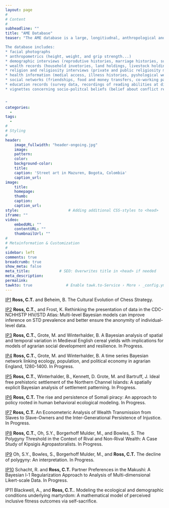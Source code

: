```yaml
---
layout: page
#
# Content
#
subheadline: ""
title: "AME Database"
teaser: "The AME database is a large, longitiudnal, anthropological and demographic database, containing records from approximately 600 focal interviews with Afrocolombian, Mestizo, and Emberá adults living in 6 different communities inside Colombia.

The database includes: 
* facial photographs
* anthropometrics (height, weight, and grip strength...)
* demographic interviews (reprodutive histories, marriage histories, survival outcomes for children, parents, and siblings...)
* wealth records (household invetories, land holdings, livestock holdings, income, and labor...)
* religion and religiosity interviews (private and public religiosity measures, free-listing of god's likes and dislikes...)
* health information (medial access, illness histories, pyshological well-being surveys...)
* social networks (friendships, food and money transfers, co-working partners, emergency contacts...)
* education records (survey data, recordings of reading abilities at differing levels of dificulty...)
* vignettes concerning socio-politcal beliefs (belief about conflict resoution, conservation, political affiliations...)


"
categories:
  - 
tags:
  - 
#
# Styling
#
header:
    image_fullwidth: "header-ongoing.jpg"
    image:
    pattern:
    color:
    background-color: 
    title:
    caption: 'Street art in Mazuren, Bogota, Colombia'
    caption_url:
image:
    title:
    homepage:
    thumb:
    caption:
    caption_url:
style:                      # Adding additional CSS-styles to <head>
iframe: ""
video:
    embedURL: ""
    contentURL: ""
    thumbnailUrl: ""
#
# Metainformation & Customization
#
sidebar: left
comments: true
breadcrumb: true
show_meta: false
meta_title:             # SEO: Overwrites title in <head> if needed
meta_description:
permalink:
tawkto: true               # Enable tawk.to-Service › More › _config.yml
---
```


[IP1][1] <strong>Ross, C.T.</strong> and Beheim, B. The Cultural Evolution of Chess Strategy.

[IP2][2] <strong>Ross, C.T.</strong>, and Frost, K. Rethinking the presentation of data in the CDC-NCHHSTP HIV/STD Atlas: Multi-level Bayesian models can improve inference on STD prevalence and better ensure the anonymity of individual-level data. 

[IP3][3] <strong>Ross, C.T.</strong>, Grote, M. and Winterhalder, B. A Bayesian analysis of spatial and temporal variation in Medieval English cereal yields with implications for models of agrarian social development and resilience. In Progress.

[IP4][4] <strong>Ross, C.T.</strong>, Grote, M. and Winterhalder, B. A time series Bayesian network linking ecology, population, and political economy in agrarian England, 1280-1400. In Progress.

[IP5][5] <strong>Ross, C.T.</strong>, Winterhalder, B., Kennett, D. Grote, M. and Bartruﬀ, J. Ideal free prehistoric settlement of the Northern Channel Islands: A spatially explicit Bayesian analysis of settlement patterning. In Progress.

[IP6][6] <strong>Ross, C.T.</strong> The rise and persistence of Somali piracy: An approach to policy rooted in human behavioral ecological modeling. In Progress.

[IP7][7] <strong>Ross, C.T.</strong> An Econometeric Analysis of Wealth Transmission from Slaves to Slave-Owners and the Inter-Generational Persistence of Injustice. In Progress.

[IP8][8] <strong>Ross, C.T.</strong>, Oh, S.Y., Borgerhoﬀ Mulder, M., and Bowles, S. The Polygyny Threshold in the Context of Rival and Non-Rival Wealth: A Case Study of Kipsigis Agropastoralists. In Progress.

[IP9][9] Oh, S.Y., Bowles, S., Borgerhoﬀ Mulder, M., and <strong>Ross, C.T.</strong> The decline of polygyny: An interpretation. In Progress.

[IP10][10] Schacht, R. and <strong>Ross, C.T.</strong> Partner Preferences in the Makushi: A Bayesian l-1
Regularization Approach to Analysis of Multi-dimensional Likert-scale Data. In Progress.

IP11 Blackwell, A., and <strong>Ross, C.T.</strong>. Modeling the ecological and demographic conditions underlying martyrdom: A mathematical model of perceived inclusive ﬁtness outcomes via self-sacriﬁce. 

 [1]: http://codytross.com/projects/chess/
 [2]: http://codytross.com/projects/std/
 [3]: http://codytross.com/projects/crop/
 [4]: http://codytross.com/projects/bayesnet/
 [5]: http://codytross.com/projects/channel/
 [6]: http://codytross.com/projects/piracy/
 [7]: http://codytross.com/projects/injustice/
 [8]: http://codytross.com/projects/ptkips/
 [9]: http://codytross.com/projects/polygyny/
 [10]: http://codytross.com/projects/makushi/
